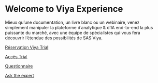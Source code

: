 # Welcome to Viya Experience
Mieux qu’une documentation, un livre blanc ou un webinaire, venez simplement manipuler la plateforme d’analytique &amp; d’IA end-to-end la plus puissante du marché, avec une équipe de spécialistes qui vous fera découvrir l’étendue des possibilités de SAS Viya.

[Réservation Viya Trial](https://www.sas.com/fr_fr/trials/software/viya/viya-trial-form.html)

[Accès Trial](https://engage.my-trials.sas.com/onboard/return/XXXXXX)

[Questionnaire](https://forms.office.com/Pages/ResponsePage.aspx?id=XE3BsSU2s0WkMJVSNzoML7xb9kiO-RZHjfeO7_4YlBNURExJMFpTWFZOVVhUNkRNVUNDTjlQMlVQTy4u)

[Ask the expert](https://www.sas.com/fr_fr/learn/ask-the-expert-webinars.html#prochains-webinaires-en-direct)

